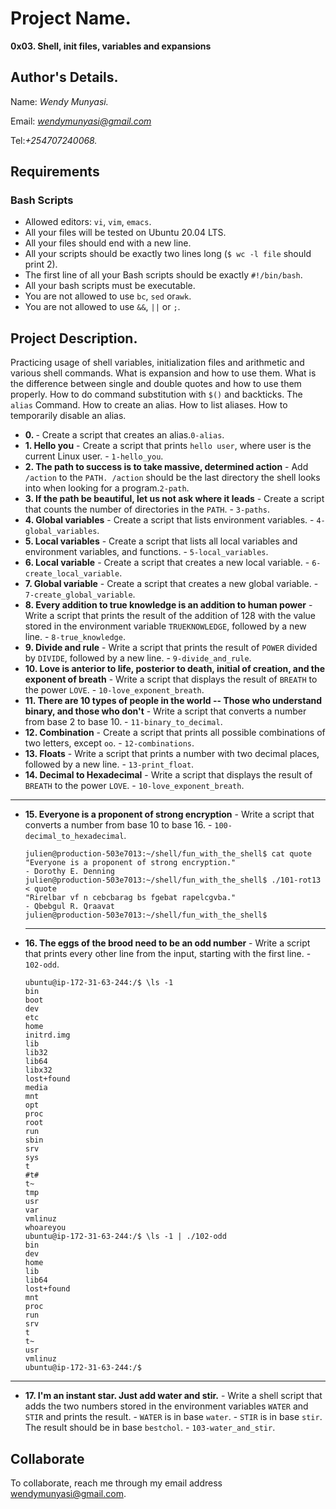 # Project Name.
**0x03. Shell, init files, variables and expansions**

## Author's Details.
Name: *Wendy Munyasi.*

Email: *wendymunyasi@gmail.com*

Tel:*+254707240068.*

##  Requirements

### Bash Scripts
*   Allowed editors: `vi`, `vim`, `emacs`.
*   All your files will be tested on Ubuntu 20.04 LTS.
*   All your files should end with a new line.
*   All your scripts should be exactly two lines long (`$ wc -l file` should print 2).
*   The first line of all your Bash scripts should be exactly `#!/bin/bash`.
*   All your bash scripts must be executable.
*   You are not allowed to use `bc`, `sed` or`awk`.
*   You are not allowed to use `&&`, `||` or `;`.

## Project Description.
Practicing usage of shell variables, initialization files and arithmetic and various shell commands. What is expansion and how to use them.
What is the difference between single and double quotes and how to use them properly.
How to do command substitution with `$()` and backticks.
The `alias` Command.
How to create an alias.
How to list aliases.
How to temporarily disable an alias.


* **0. <o>** - Create a script that creates an alias.`0-alias`.
* **1. Hello you** - Create a script that prints `hello user`, where user is the current Linux user. - `1-hello_you`.
* **2. The path to success is to take massive, determined action** - Add `/action` to the `PATH. /action` should be the last directory the shell looks into when looking for a program.`2-path`.
* **3. If the path be beautiful, let us not ask where it leads** - Create a script that counts the number of directories in the `PATH`. - `3-paths`.
* **4. Global variables** - Create a script that lists environment variables. - `4-global_variables`.
* **5. Local variables** - Create a script that lists all local variables and environment variables, and functions. - `5-local_variables`.
* **6. Local variable** - Create a script that creates a new local variable. - `6-create_local_variable`.
* **7. Global variable** - Create a script that creates a new global variable. - `7-create_global_variable`.
* **8. Every addition to true knowledge is an addition to human power** - Write a script that prints the result of the addition of 128 with the value stored in the environment variable `TRUEKNOWLEDGE`, followed by a new line. - `8-true_knowledge`.
* **9. Divide and rule** - Write a script that prints the result of `POWER` divided by `DIVIDE`, followed by a new line. - `9-divide_and_rule`.
* **10. Love is anterior to life, posterior to death, initial of creation, and the exponent of breath** - Write a script that displays the result of `BREATH` to the power `LOVE`. - `10-love_exponent_breath`.
* **11. There are 10 types of people in the world -- Those who understand binary, and those who don't** - Write a script that converts a number from base 2 to base 10. - `11-binary_to_decimal`.
* **12. Combination** - Create a script that prints all possible combinations of two letters, except `oo`. - `12-combinations`.
* **13. Floats** - Write a script that prints a number with two decimal places, followed by a new line. - `13-print_float`.
* **14. Decimal to Hexadecimal** - Write a script that displays the result of `BREATH` to the power `LOVE`. - `10-love_exponent_breath`.
---
* **15. Everyone is a proponent of strong encryption** - Write a script that converts a number from base 10 to base 16. - `100-decimal_to_hexadecimal`.
    ```
    julien@production-503e7013:~/shell/fun_with_the_shell$ cat quote
    "Everyone is a proponent of strong encryption."
    - Dorothy E. Denning
    julien@production-503e7013:~/shell/fun_with_the_shell$ ./101-rot13 < quote
    "Rirelbar vf n cebcbarag bs fgebat rapelcgvba."
    - Qbebgul R. Qraavat
    julien@production-503e7013:~/shell/fun_with_the_shell$
    ```
    ---
* **16. The eggs of the brood need to be an odd number** - Write a script that prints every other line from the input, starting with the first line. - `102-odd`.
    ```
    ubuntu@ip-172-31-63-244:/$ \ls -1
    bin
    boot
    dev
    etc
    home
    initrd.img
    lib
    lib32
    lib64
    libx32
    lost+found
    media
    mnt
    opt
    proc
    root
    run
    sbin
    srv
    sys
    t
    #t#
    t~
    tmp
    usr
    var
    vmlinuz
    whoareyou
    ubuntu@ip-172-31-63-244:/$ \ls -1 | ./102-odd
    bin
    dev
    home
    lib
    lib64
    lost+found
    mnt
    proc
    run
    srv
    t
    t~
    usr
    vmlinuz
    ubuntu@ip-172-31-63-244:/$
    ```
---
* **17. I'm an instant star. Just add water and stir.** - Write a shell script that adds the two numbers stored in the environment variables `WATER` and `STIR` and prints the result. - `WATER` is in base `water`. - `STIR` is in base `stir`. The result should be in base `bestchol`. - `103-water_and_stir`.


## Collaborate

To collaborate, reach me through my email address wendymunyasi@gmail.com.
